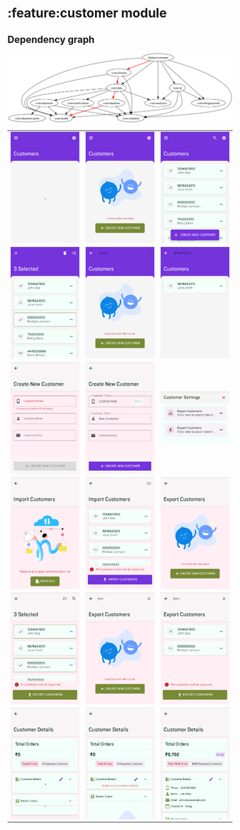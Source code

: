 # :feature:customer module
## Dependency graph
![Dependency graph](../../docs/images/graphs/dep_graph_feature_customer.svg)


|                                                                                                              |                                                                                                                                      |                                                                                                                                    |
|--------------------------------------------------------------------------------------------------------------|--------------------------------------------------------------------------------------------------------------------------------------|------------------------------------------------------------------------------------------------------------------------------------|
| ![CustomerScreenLoading_phone.png](./src/test/screenshots/CustomerScreenLoading_phone.png)                   | ![CustomerScreenEmptyContent_phone.png](./src/test/screenshots/CustomerScreenEmptyContent_phone.png)                                 | ![CustomerScreenSuccessContent_phone.png](./src/test/screenshots/CustomerScreenSuccessContent_phone.png)                           |
| ![ItemsPopulatedAndSelected_phone.png](./src/test/screenshots/ItemsPopulatedAndSelected_phone.png)           | ![ShowSearchBarAndGetEmptyResult_phone.png](./src/test/screenshots/ShowSearchBarAndGetEmptyResult_phone.png)                         | ![ShowSearchBarAndGetSuccessResult_phone.png](./src/test/screenshots/ShowSearchBarAndGetSuccessResult_phone.png)                   |
| ![AddEditItemScreenWithEmptyData_phone.png](./src/test/screenshots/AddEditItemScreenWithEmptyData_phone.png) | ![AddEditItemScreenWithDummyData_phone.png](./src/test/screenshots/AddEditItemScreenWithDummyData_phone.png)                         | ![ShowSettingsBottomSheet_phone.png](./src/test/screenshots/ShowSettingsBottomSheet_phone.png)                                     |
| ![ImportScreenWithEmptyData_phone.png](./src/test/screenshots/ImportScreenWithEmptyData_phone.png)           | ![ImportScreenWithSomeData_phone.png](./src/test/screenshots/ImportScreenWithSomeData_phone.png)                                     | ![ExportScreenWithEmptyData_phone.png](./src/test/screenshots/ExportScreenWithEmptyData_phone.png)                                 |
| ![ExportScreenWithSomeData_phone.png](./src/test/screenshots/ExportScreenWithSomeData_phone.png)             | ![ExportScreenPerformSearchAndGetEmptyResult_phone.png](./src/test/screenshots/ExportScreenPerformSearchAndGetEmptyResult_phone.png) | ![ExportScreenPerformSearchAndGetSomeResult_phone.png](./src/test/screenshots/ExportScreenPerformSearchAndGetSomeResult_phone.png) |
| ![CustomerDetailsScreenLoading_phone.png](./src/test/screenshots/CustomerDetailsScreenLoading_phone.png)     | ![CustomerDetailsScreenEmpty_phone.png](./src/test/screenshots/CustomerDetailsScreenEmpty_phone.png)                                 | ![CustomerDetailsScreenPopulated_phone.png](./src/test/screenshots/CustomerDetailsScreenPopulated_phone.png)                       |


